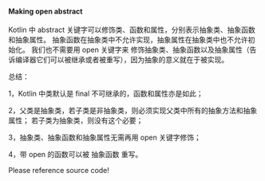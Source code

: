 #### Making open abstract

Kotlin 中 abstract 关键字可以修饰类、函数和属性，分别表示抽象类、抽象函数和抽象属性。
抽象函数在抽象类中不允许实现，抽象属性在抽象类中也不允许初始化。
我们也不需要用 open 关键字来 修饰抽象类、抽象函数以及抽象属性（告诉编译器它们可以被继承或者被重写），因为抽象的意义就在于被实现。

总结：

1，Kotlin 中类默认是 final 不可继承的，函数和属性亦是如此；

2，父类是抽象类，若子类是非抽象类，则必须实现父类中所有的抽象方法和抽象属性；
若子类为抽象类，则没有这个必要；

3，抽象类、抽象函数和抽象属性无需再用 open 关键字修饰；

4，带 open 的函数可以被 抽象函数 重写。

Please reference source code!